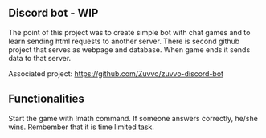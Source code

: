 ## Discord bot - WIP

The point of this project was to create simple bot with chat games and to learn sending html requests to another server. There is second github project that serves as webpage and database. When game ends it sends data to that server.

Associated project: https://github.com/Zuvvo/zuvvo-discord-bot

## Functionalities

Start the game with !math command. If someone answers correctly, he/she wins. Rembember that it is time limited task.